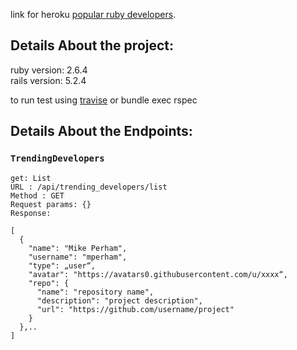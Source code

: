 link for heroku [popular ruby developers](http://popular-ruby-developers.herokuapp.com/).

## Details About the project:

ruby version: 2.6.4 <br />
rails version: 5.2.4 <br />

to run test using [travise](https://github.com/MomenSaeed/popular-ruby-developers/runs/402455203) or bundle exec rspec <br />

## Details About the Endpoints:
### `TrendingDevelopers`

```
get: List
URL : /api/trending_developers/list
Method : GET
Request params: {}
Response:

[ 
  { 
    "name": "Mike Perham", 
    "username": "mperham", 
    "type": „user“,
    "avatar": "https://avatars0.githubusercontent.com/u/xxxx“,
    "repo": {
      "name": "repository name", 
      "description": "project description", 
      "url": "https://github.com/username/project"
    }
  },.. 
]

```
